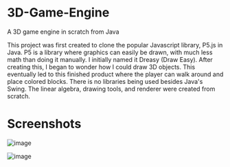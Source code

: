 # 3D-Game-Engine
 A 3D game engine in scratch from Java

This project was first created to clone the popular Javascript library, P5.js in Java. P5 is a library where graphics can easily be drawn, with much less math than doing it manually. I initially named it Dreasy (Draw Easy). After creating this, I began to wonder how I could draw 3D objects. This eventually led to this finished product where the player can walk around and place colored blocks. There is no libraries being used besides Java's Swing. The linear algebra, drawing tools, and renderer were created from scratch.

# Screenshots
![image](https://user-images.githubusercontent.com/82347141/188038453-3e47bf7a-2602-4b77-9ef3-16571f1c59d6.png)

![image](https://user-images.githubusercontent.com/82347141/188038881-1d2abfed-1716-4d9b-a033-4c6be229b558.png)
